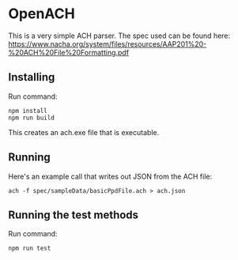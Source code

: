 # OpenACH
This is a very simple ACH parser. The spec used can be found here:
https://www.nacha.org/system/files/resources/AAP201%20-%20ACH%20File%20Formatting.pdf

## Installing
Run command:
```
npm install
npm run build
```
This creates an ach.exe file that is executable.

## Running
Here's an example call that writes out JSON from the ACH file:
```
ach -f spec/sampleData/basicPpdFile.ach > ach.json
```

## Running the test methods
Run command:
```
npm run test
```